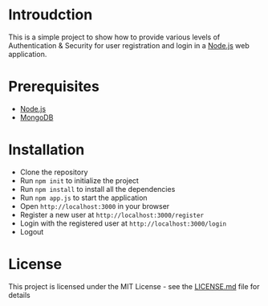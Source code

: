 # Introudction
This is a simple project to show how to provide various levels of Authentication & Security for user registration and login in a [Node.js](https://nodejs.org/en/) web application.

# Prerequisites
- [Node.js](https://nodejs.org/en/)
- [MongoDB](https://www.mongodb.com/)

# Installation
- Clone the repository
- Run `npm init` to initialize the project
- Run `npm install` to install all the dependencies
- Run `npm app.js` to start the application
- Open `http://localhost:3000` in your browser
- Register a new user at `http://localhost:3000/register`
- Login with the registered user at `http://localhost:3000/login`
- Logout

# License
This project is licensed under the MIT License - see the [LICENSE.md](LICENSE.md) file for details
